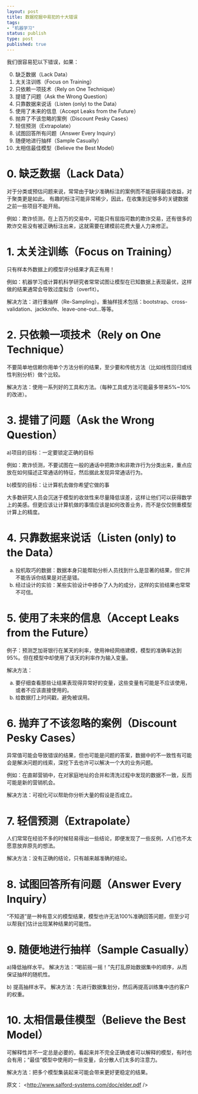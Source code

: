 ```yaml
--- 
layout: post
title: 数据挖掘中易犯的十大错误
tags: 
- "机器学习"
status: publish
type: post
published: true
---
```

我们很容易犯以下错误，如果： 
<ol start='0'>
	<li>缺乏数据（Lack Data） </li>
	<li>太关注训练（Focus on Training） </li>
	<li>只依赖一项技术（Rely on One Technique） </li>
	<li>提错了问题（Ask the Wrong Question） </li>
	<li>只靠数据来说话（Listen (only) to the Data） </li>
	<li>使用了未来的信息（Accept Leaks from the Future） </li>
	<li>抛弃了不该忽略的案例（Discount Pesky Cases） </li>
	<li>轻信预测（Extrapolate） </li>
	<li>试图回答所有问题（Answer Every Inquiry）</li> 
	<li>随便地进行抽样（Sample Casually） </li>
	<li>太相信最佳模型（Believe the Best Model）</li>
</ol> 

# 0. 缺乏数据（Lack Data）

对于分类或预估问题来说，常常由于缺少准确标注的案例而不能获得最佳收益，对于聚类更是如此。  有趣的标注可能非常稀少，因此，在收集到足够多的关键数据之前一些项目不能开局。 

例如：欺诈侦测，在上百万的交易中，可能只有屈指可数的欺诈交易，还有很多的欺诈交易没有被正确标注出来，这就需要在建模前花费大量人力来修正。 

# 1. 太关注训练（Focus on Training）

只有样本外数据上的模型评分结果才真正有用！

例如：机器学习或计算机科学研究者常常试图让模型在已知数据上表现最优，这样做的结果通常会导致过度拟合（overfit）。 

解决方法：进行重抽样（Re-Sampling）。重抽样技术包括：bootstrap、cross-validation、jackknife、leave-one-out…等等。 

# 2. 只依赖一项技术（Rely on One Technique）

不要简单地信赖你用单个方法分析的结果，至少要和传统方法（比如线性回归或线性判别分析）做个比较。  

解决方法：使用一系列好的工具和方法。（每种工具或方法可能最多带来5%~10%的改进）。 

# 3. 提错了问题（Ask the Wrong Question）

a)项目的目标：一定要锁定正确的目标 

例如：欺诈侦测，不要试图在一般的通话中把欺诈和非欺诈行为分类出来，重点应放在如何描述正常通话的特征，然后据此发现异常通话行为。 

b)模型的目标：让计算机去做你希望它做的事 

大多数研究人员会沉迷于模型的收敛性来尽量降低误差，这样让他们可以获得数学上的美感。但更应该让计算机做的事情应该是如何改善业务，而不是仅仅侧重模型计算上的精度。 

# 4. 只靠数据来说话（Listen (only) to the Data）

<ol type='a'>
	<li>投机取巧的数据：数据本身只能帮助分析人员找到什么是显著的结果，但它并不能告诉你结果是对还是错。</li> 
	<li>经过设计的实验：某些实验设计中掺杂了人为的成分，这样的实验结果也常常不可信。 </li>
</ol>

# 5. 使用了未来的信息（Accept Leaks from the Future）

例子：预测芝加哥银行在某天的利率，使用神经网络建模，模型的准确率达到95%。但在模型中却使用了该天的利率作为输入变量。

解决方法： 
<ol type='a'>
	<li>要仔细查看那些让结果表现得异常好的变量，这些变量有可能是不应该使用，或者不应该直接使用的。 </li>
	<li>给数据打上时间戳，避免被误用。</li>
</ol>

# 6. 抛弃了不该忽略的案例（Discount Pesky Cases）

异常值可能会导致错误的结果，但也可能是问题的答案，数据中的不一致性有可能会是解决问题的线索，深挖下去也许可以解决一个大的业务问题。 

例如：在直邮营销中，在对家庭地址的合并和清洗过程中发现的数据不一致，反而可能是新的营销机会。  

解决方法：可视化可以帮助你分析大量的假设是否成立。 

# 7. 轻信预测（Extrapolate）
人们常常在经验不多的时候轻易得出一些结论，即便发现了一些反例，人们也不太愿意放弃原先的想法。

解决方法：没有正确的结论，只有越来越准确的结论。 

# 8. 试图回答所有问题（Answer Every Inquiry）
“不知道”是一种有意义的模型结果，模型也许无法100%准确回答问题，但至少可以帮我们估计出现某种结果的可能性。 

# 9. 随便地进行抽样（Sample Casually）
a)降低抽样水平。 
解决方法：“喝前摇一摇！”先打乱原始数据集中的顺序，从而保证抽样的随机性。 

b) 提高抽样水平。 
解决方法：先进行数据集划分，然后再提高训练集中违约客户的权重。 

# 10. 太相信最佳模型（Believe the Best Model）
可解释性并不一定总是必要的，看起来并不完全正确或者可以解释的模型，有时也会有用；“最佳”模型中使用的一些变量，会分散人们太多的注意力。

解决方法：把多个模型集装起来可能会带来更好更稳定的结果。 

原文：
<http://www.salford-systems.com/doc/elder.pdf />
